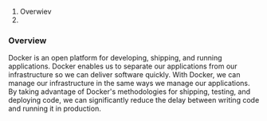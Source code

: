 1. Overwiev
2. 
### Overview
Docker is an open platform for developing, shipping, and running applications. Docker enables us to separate our applications from our infrastructure so we can deliver software quickly. With Docker, we can manage our infrastructure in the same ways we manage our applications. By taking advantage of Docker's methodologies for shipping, testing, and deploying code, we can significantly reduce the delay between writing code and running it in production.

